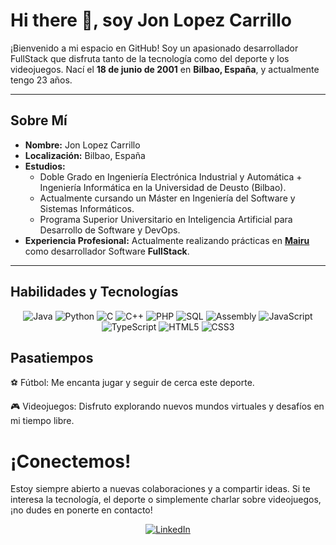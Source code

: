 # Hi there 👋, soy Jon Lopez Carrillo

¡Bienvenido a mi espacio en GitHub! Soy un apasionado desarrollador FullStack que disfruta tanto de la tecnología como del deporte y los videojuegos. Nací el **18 de junio de 2001** en **Bilbao, España**, y actualmente tengo 23 años.

---

## Sobre Mí

- **Nombre:** Jon Lopez Carrillo
- **Localización:** Bilbao, España
- **Estudios:**
  - Doble Grado en Ingeniería Electrónica Industrial y Automática + Ingeniería Informática en la Universidad de Deusto (Bilbao).
  - Actualmente cursando un Máster en Ingeniería del Software y Sistemas Informáticos.
  + Programa Superior Universitario en Inteligencia Artificial para Desarrollo de Software y DevOps.
- **Experiencia Profesional:** Actualmente realizando prácticas en <a href="https://mairu.digital/">**Mairu** </a> como desarrollador Software **FullStack**.

---

## Habilidades y Tecnologías
<div align="center"> <img src="https://img.shields.io/badge/Java-ED8B00?style=for-the-badge&logo=java&logoColor=white" alt="Java" /> <img src="https://img.shields.io/badge/Python-3776AB?style=for-the-badge&logo=python&logoColor=white" alt="Python" /> <img src="https://img.shields.io/badge/C-00599C?style=for-the-badge&logo=c&logoColor=white" alt="C" /> <img src="https://img.shields.io/badge/C++-00599C?style=for-the-badge&logo=cplusplus&logoColor=white" alt="C++" /> <img src="https://img.shields.io/badge/PHP-777BB4?style=for-the-badge&logo=php&logoColor=white" alt="PHP" /> <img src="https://img.shields.io/badge/SQL-4479A1?style=for-the-badge&logo=postgresql&logoColor=white" alt="SQL" /> <img src="https://img.shields.io/badge/Assembly-000000?style=for-the-badge&logo=gnu&logoColor=white" alt="Assembly" /> <img src="https://img.shields.io/badge/JavaScript-F7DF1E?style=for-the-badge&logo=javascript&logoColor=black" alt="JavaScript" /> <img src="https://img.shields.io/badge/TypeScript-3178C6?style=for-the-badge&logo=typescript&logoColor=white" alt="TypeScript" /> <img src="https://img.shields.io/badge/HTML5-E34F26?style=for-the-badge&logo=html5&logoColor=white" alt="HTML5" /> <img src="https://img.shields.io/badge/CSS3-1572B6?style=for-the-badge&logo=css3&logoColor=white" alt="CSS3" /> </div>

## Pasatiempos
⚽ Fútbol: Me encanta jugar y seguir de cerca este deporte.

🎮 Videojuegos: Disfruto explorando nuevos mundos virtuales y desafíos en mi tiempo libre.

# ¡Conectemos!
Estoy siempre abierto a nuevas colaboraciones y a compartir ideas. Si te interesa la tecnología, el deporte o simplemente charlar sobre videojuegos, ¡no dudes en ponerte en contacto!

<div align="center"> <a href="https://www.linkedin.com/in/jon-l%C3%B3pez-carrillo-47b4a4270/"> <img src="https://img.shields.io/badge/-LinkedIn-0A66C2?style=for-the-badge&logo=linkedin&logoColor=white" alt="LinkedIn"></div> 
